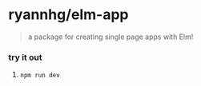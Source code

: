 # ryannhg/elm-app
> a package for creating single page apps with Elm!

### try it out

1. `npm run dev`
